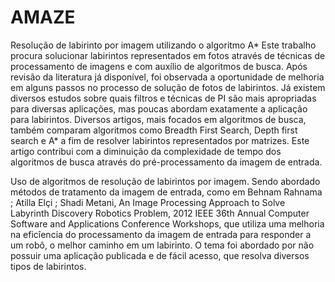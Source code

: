 # AMAZE
Resolução de labirinto por imagem utilizando o algoritmo A*
Este trabalho procura solucionar labirintos representados em fotos através de técnicas de processamento de imagens e com auxílio de algoritmos de busca. Após revisão da literatura já disponível, foi observada a oportunidade de melhoria em alguns passos no processo de solução de fotos de labirintos. Já existem diversos estudos sobre quais filtros e técnicas de PI são mais apropriadas para diversas aplicações, mas poucas abordam exatamente a aplicação para labirintos. Diversos artigos, mais focados em algoritmos de busca, também comparam algoritmos como Breadth First Search, Depth first search e A* a fim de resolver labirintos representados por matrizes. Este artigo contribui com a diminuição da complexidade de tempo dos algoritmos de busca através do pré-processamento da imagem de entrada. 
 
Uso de algoritmos de resolução de labirintos por imagem. Sendo abordado métodos de tratamento da imagem de entrada, como em  Behnam Rahnama ; Atilla Elçi ; Shadi Metani, An Image Processing Approach to Solve Labyrinth Discovery Robotics Problem,  2012 IEEE 36th Annual Computer Software and Applications Conference Workshops, que utiliza uma melhoria na eficîencia do processamento da imagem de entrada para responder a um robô, o melhor caminho em um labirinto. O tema foi abordado por não possuir uma aplicação publicada e de fácil acesso, que resolva diversos tipos de labirintos.  

